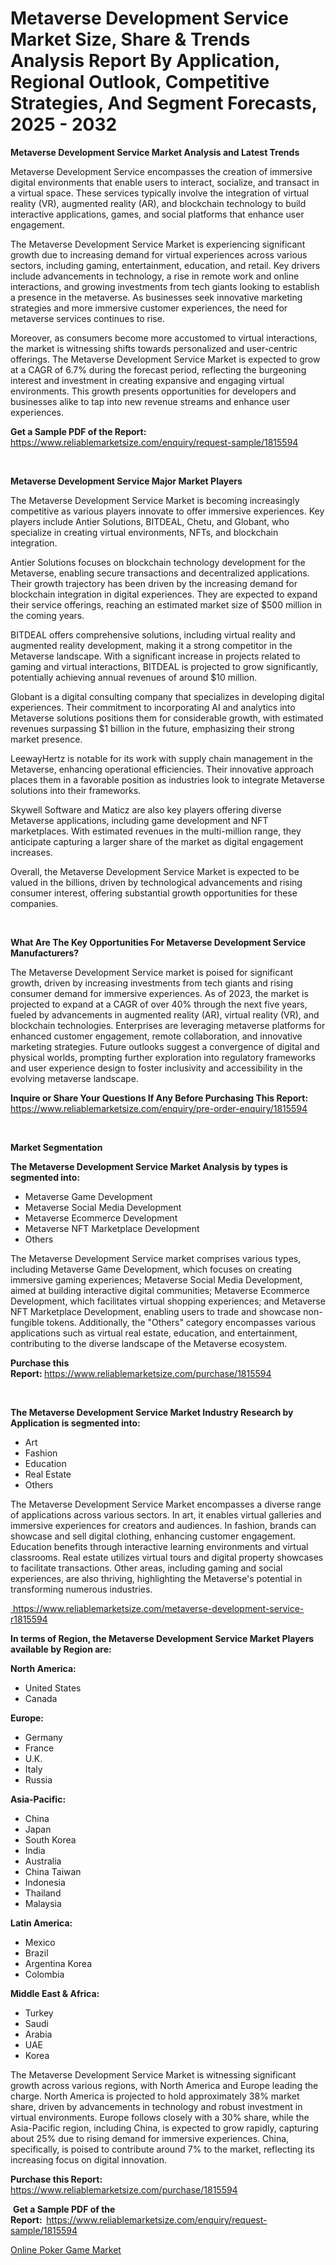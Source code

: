 <p><h1>Metaverse Development Service Market Size, Share & Trends Analysis Report By Application, Regional Outlook, Competitive Strategies, And Segment Forecasts, 2025 - 2032</h1></p><p><strong>Metaverse Development Service Market Analysis and Latest Trends</strong></p>
<p><p>Metaverse Development Service encompasses the creation of immersive digital environments that enable users to interact, socialize, and transact in a virtual space. These services typically involve the integration of virtual reality (VR), augmented reality (AR), and blockchain technology to build interactive applications, games, and social platforms that enhance user engagement. </p><p>The Metaverse Development Service Market is experiencing significant growth due to increasing demand for virtual experiences across various sectors, including gaming, entertainment, education, and retail. Key drivers include advancements in technology, a rise in remote work and online interactions, and growing investments from tech giants looking to establish a presence in the metaverse. As businesses seek innovative marketing strategies and more immersive customer experiences, the need for metaverse services continues to rise. </p><p>Moreover, as consumers become more accustomed to virtual interactions, the market is witnessing shifts towards personalized and user-centric offerings. The Metaverse Development Service Market is expected to grow at a CAGR of 6.7% during the forecast period, reflecting the burgeoning interest and investment in creating expansive and engaging virtual environments. This growth presents opportunities for developers and businesses alike to tap into new revenue streams and enhance user experiences.</p></p>
<p><strong>Get a Sample PDF of the Report:&nbsp;</strong> <a href="https://www.reliablemarketsize.com/enquiry/request-sample/1815594?utm_campaign=3175&utm_medium=2&utm_source=Github&utm_content=ia&utm_term=10032025&utm_id=metaverse-development-service">https://www.reliablemarketsize.com/enquiry/request-sample/1815594</a></p>
<p>&nbsp;</p>
<p><strong>Metaverse Development Service Major Market Players</strong></p>
<p><p>The Metaverse Development Service Market is becoming increasingly competitive as various players innovate to offer immersive experiences. Key players include Antier Solutions, BITDEAL, Chetu, and Globant, who specialize in creating virtual environments, NFTs, and blockchain integration.</p><p>Antier Solutions focuses on blockchain technology development for the Metaverse, enabling secure transactions and decentralized applications. Their growth trajectory has been driven by the increasing demand for blockchain integration in digital experiences. They are expected to expand their service offerings, reaching an estimated market size of $500 million in the coming years.</p><p>BITDEAL offers comprehensive solutions, including virtual reality and augmented reality development, making it a strong competitor in the Metaverse landscape. With a significant increase in projects related to gaming and virtual interactions, BITDEAL is projected to grow significantly, potentially achieving annual revenues of around $10 million.</p><p>Globant is a digital consulting company that specializes in developing digital experiences. Their commitment to incorporating AI and analytics into Metaverse solutions positions them for considerable growth, with estimated revenues surpassing $1 billion in the future, emphasizing their strong market presence.</p><p>LeewayHertz is notable for its work with supply chain management in the Metaverse, enhancing operational efficiencies. Their innovative approach places them in a favorable position as industries look to integrate Metaverse solutions into their frameworks.</p><p>Skywell Software and Maticz are also key players offering diverse Metaverse applications, including game development and NFT marketplaces. With estimated revenues in the multi-million range, they anticipate capturing a larger share of the market as digital engagement increases.</p><p>Overall, the Metaverse Development Service Market is expected to be valued in the billions, driven by technological advancements and rising consumer interest, offering substantial growth opportunities for these companies.</p></p>
<p>&nbsp;</p>
<p><strong>What Are The Key Opportunities For Metaverse Development Service Manufacturers?</strong></p>
<p><p>The Metaverse Development Service market is poised for significant growth, driven by increasing investments from tech giants and rising consumer demand for immersive experiences. As of 2023, the market is projected to expand at a CAGR of over 40% through the next five years, fueled by advancements in augmented reality (AR), virtual reality (VR), and blockchain technologies. Enterprises are leveraging metaverse platforms for enhanced customer engagement, remote collaboration, and innovative marketing strategies. Future outlooks suggest a convergence of digital and physical worlds, prompting further exploration into regulatory frameworks and user experience design to foster inclusivity and accessibility in the evolving metaverse landscape.</p></p>
<p><strong>Inquire or Share Your Questions If Any Before Purchasing This Report:</strong> <a href="https://www.reliablemarketsize.com/enquiry/pre-order-enquiry/1815594?utm_campaign=3175&utm_medium=2&utm_source=Github&utm_content=ia&utm_term=10032025&utm_id=metaverse-development-service">https://www.reliablemarketsize.com/enquiry/pre-order-enquiry/1815594</a></p>
<p>&nbsp;</p>
<p><strong>Market Segmentation</strong></p>
<p><strong>The Metaverse Development Service Market Analysis by types is segmented into:</strong></p>
<p><ul><li>Metaverse Game Development</li><li>Metaverse Social Media Development</li><li>Metaverse Ecommerce Development</li><li>Metaverse NFT Marketplace Development</li><li>Others</li></ul></p>
<p><p>The Metaverse Development Service market comprises various types, including Metaverse Game Development, which focuses on creating immersive gaming experiences; Metaverse Social Media Development, aimed at building interactive digital communities; Metaverse Ecommerce Development, which facilitates virtual shopping experiences; and Metaverse NFT Marketplace Development, enabling users to trade and showcase non-fungible tokens. Additionally, the "Others" category encompasses various applications such as virtual real estate, education, and entertainment, contributing to the diverse landscape of the Metaverse ecosystem.</p></p>
<p><strong>Purchase this Report:&nbsp;</strong><a href="https://www.reliablemarketsize.com/purchase/1815594?utm_campaign=3175&utm_medium=2&utm_source=Github&utm_content=ia&utm_term=10032025&utm_id=metaverse-development-service">https://www.reliablemarketsize.com/purchase/1815594</a></p>
<p>&nbsp;</p>
<p><strong>The Metaverse Development Service Market Industry Research by Application is segmented into:</strong></p>
<p><ul><li>Art</li><li>Fashion</li><li>Education</li><li>Real Estate</li><li>Others</li></ul></p>
<p><p>The Metaverse Development Service Market encompasses a diverse range of applications across various sectors. In art, it enables virtual galleries and immersive experiences for creators and audiences. In fashion, brands can showcase and sell digital clothing, enhancing customer engagement. Education benefits through interactive learning environments and virtual classrooms. Real estate utilizes virtual tours and digital property showcases to facilitate transactions. Other areas, including gaming and social experiences, are also thriving, highlighting the Metaverse's potential in transforming numerous industries.</p></p>
<p><a href="https://www.reliablemarketsize.com/metaverse-development-service-r1815594?utm_campaign=3175&utm_medium=2&utm_source=Github&utm_content=ia&utm_term=10032025&utm_id=metaverse-development-service">&nbsp;https://www.reliablemarketsize.com/metaverse-development-service-r1815594</a></p>
<p><strong>In terms of Region, the Metaverse Development Service Market Players available by Region are:</strong></p>
<p>
    <p> <strong> North America: </strong>
        <ul>
            <li>United States</li>
            <li>Canada</li>
        </ul>
        </p> 
    <p> <strong> Europe: </strong>
        <ul>
            <li>Germany</li>
            <li>France</li>
            <li>U.K.</li>
            <li>Italy</li>
            <li>Russia</li>
        </ul>
        </p> 
    <p> <strong> Asia-Pacific: </strong>
        <ul>
            <li>China</li>
            <li>Japan</li>
            <li>South Korea</li>
            <li>India</li>
            <li>Australia</li>
            <li>China Taiwan</li>
            <li>Indonesia</li>
            <li>Thailand</li>
            <li>Malaysia</li>
        </ul>
        </p> 
    <p> <strong> Latin America: </strong>
        <ul>
            <li>Mexico</li>
            <li>Brazil</li>
            <li>Argentina Korea</li>
            <li>Colombia</li>
        </ul>
        </p> 
    <p> <strong> Middle East & Africa: </strong>
        <ul>
            <li>Turkey</li>
            <li>Saudi</li>
            <li>Arabia</li>
            <li>UAE</li>
            <li>Korea</li>
        </ul>
    </p>
    </p>
<p><p>The Metaverse Development Service Market is witnessing significant growth across various regions, with North America and Europe leading the charge. North America is projected to hold approximately 38% market share, driven by advancements in technology and robust investment in virtual environments. Europe follows closely with a 30% share, while the Asia-Pacific region, including China, is expected to grow rapidly, capturing about 25% due to rising demand for immersive experiences. China, specifically, is poised to contribute around 7% to the market, reflecting its increasing focus on digital innovation.</p></p>
<p><strong>Purchase this Report: </strong><a href="https://www.reliablemarketsize.com/purchase/1815594?utm_campaign=3175&utm_medium=2&utm_source=Github&utm_content=ia&utm_term=10032025&utm_id=metaverse-development-service">https://www.reliablemarketsize.com/purchase/1815594</a></p>
<p>&nbsp;<strong>Get a Sample PDF of the Report:&nbsp;&nbsp;</strong><a href="https://www.reliablemarketsize.com/enquiry/request-sample/1815594?utm_campaign=3175&utm_medium=2&utm_source=Github&utm_content=ia&utm_term=10032025&utm_id=metaverse-development-service">https://www.reliablemarketsize.com/enquiry/request-sample/1815594</a></p>
<p><strong></strong></p>
<p><p><a href="https://github.com/duscarajlha/Market-Research-Report-List-1/blob/main/online-poker-game-market.md?utm_campaign=3175&utm_medium=2&utm_source=Github&utm_content=ia&utm_term=10032025&utm_id=metaverse-development-service">Online Poker Game Market</a></p></p>